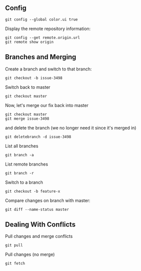 Config
------

    git config --global color.ui true
    
Display the remote repository information:

    git config --get remote.origin.url
    git remote show origin
    
Branches and Merging
--------------------

Create a branch and switch to that branch:

    git checkout -b issue-3498
    
Switch back to master

    git checkout master
    
Now, let's merge our fix back into master

    git checkout master
    git merge issue-3498
    
and delete the branch (we no longer need it since it's merged in)

    git deletebranch -d issue-3498

List all branches

    git branch -a
    
List remote branches

    git branch -r

Switch to a branch

    git checkout -b feature-x

Compare changes on branch with master:

    git diff --name-status master

Dealing With Conflicts
----------------------

Pull changes and merge conflicts

    git pull

Pull changes (no merge)

    git fetch
